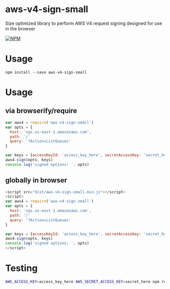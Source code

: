 # aws-v4-sign-small

Size optimized library to perform AWS V4 request signing designed for use in the browser

[![NPM](https://nodei.co/npm/aws-v4-sign-small.png)](https://nodei.co/npm/aws-v4-sign-small/)

# Usage

```
npm install --save aws-v4-sign-small
```

# Usage

## via browserify/require

```js
var aws4 = require('aws-v4-sign-small')
var opts = {
  host: 'sqs.us-east-1.amazonaws.com',
  path: '/'
  query: '?Action=ListQueues'
}

var keys = {accessKeyId: 'access_key_here', secretAccessKey: 'secret_here'}
aws4.sign(opts, keys)
console.log('signed options: ', opts)
```

## globally in browser

```js
<script src="dist/aws-v4-sign-small.min.js"></script>
<script>
var aws4 = require('aws-v4-sign-small')
var opts = {
  host: 'sqs.us-east-1.amazonaws.com',
  path: '/'
  query: '?Action=ListQueues'
}

var keys = {accessKeyId: 'access_key_here', secretAccessKey: 'secret_here'}
aws4.sign(opts, keys)
console.log('signed options: ', opts)
</script>
```

# Testing

```sh
AWS_ACCESS_KEY=access_key_here AWS_SECRET_ACCESS_KEY=secret_here npm run test
```
